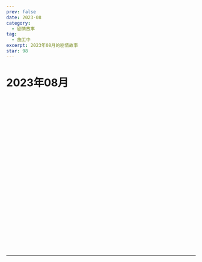 ```yaml
---
prev: false
date: 2023-08
category:
  - 剧情故事
tag:
  - 施工中
excerpt: 2023年08月的剧情故事
star: 98
---
```

# 2023年08月

<EpisodeButton label="08/01　#1" addon="[卫星外]" badge="施工中">
</EpisodeButton>
<br>

<EpisodeButton label="08/02　#2" addon="[卫星外]" badge="施工中">
</EpisodeButton>
<br>

<EpisodeButton label="08/03　#3" addon="[卫星外]" badge="施工中">
</EpisodeButton>
<br>

<EpisodeButton label="08/04　#4" addon="[卫星外]" badge="施工中">
</EpisodeButton>
<br>

<EpisodeButton label="08/05　#5" addon="[卫星外]" badge="施工中">
</EpisodeButton>
<br>

<EpisodeButton label="08/06　#6" addon="[卫星外]" badge="施工中">
</EpisodeButton>
<br>

<EpisodeButton label="08/07　#7" addon="[卫星外]" badge="施工中">
</EpisodeButton>
<br>

<EpisodeButton label="08/08　#8" addon="[卫星外]" badge="施工中">
</EpisodeButton>
<br>

<EpisodeButton label="08/16　#9" badge="施工中">
</EpisodeButton>
<br>

<EpisodeButton label="08/17　#10" badge="施工中">
</EpisodeButton>
<br>

<EpisodeButton label="08/18　#11" badge="施工中">
</EpisodeButton>
<br>

<EpisodeButton label="08/19　#12" badge="施工中">
</EpisodeButton>
<br>

<EpisodeButton label="08/20　#13" addon="[含卫星外]" badge="施工中">
</EpisodeButton>
<br>

<EpisodeButton label="08/21　#14" badge="施工中">
</EpisodeButton>
<br>

<EpisodeButton label="08/22　#15" addon="[卫星外]" badge="施工中">
</EpisodeButton>
<br>

<EpisodeButton label="08/23　#16" badge="施工中">
</EpisodeButton>
<br>

<EpisodeButton label="08/24　#17" addon="[含卫星外]" badge="施工中">
</EpisodeButton>
<br>

<EpisodeButton label="08/25　#18" badge="施工中">
</EpisodeButton>
<br>

<EpisodeButton label="08/26　#19" badge="施工中">
</EpisodeButton>
<br>

<EpisodeButton label="08/27　#20" badge="施工中">
</EpisodeButton>
<br>

<EpisodeButton label="08/28　#21" addon="[含卫星外]" badge="施工中">
</EpisodeButton>
<br>

<EpisodeButton label="08/29　#22" addon="[含卫星外]" badge="施工中">
</EpisodeButton>
<br>

<EpisodeButton label="08/30　#23" addon="[含卫星外]" badge="施工中">
</EpisodeButton>
<br>

<EpisodeButton label="08/31　#24" badge="施工中">
</EpisodeButton>
<br>

---

<script setup>
  import EpisodeButton from "@EpisodeButton"
</script>